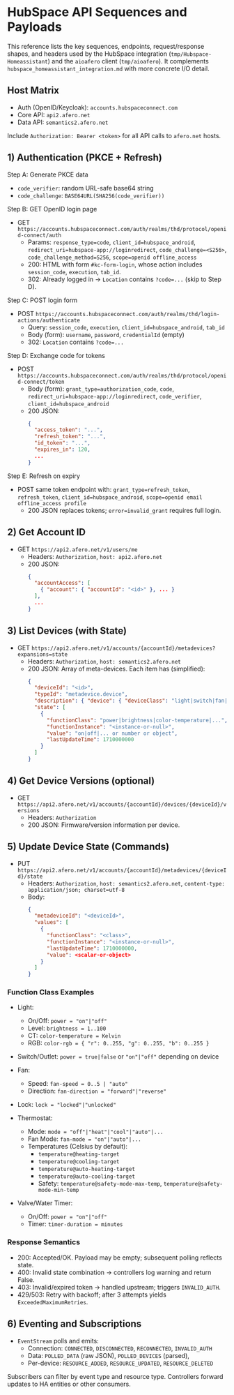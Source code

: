 # HubSpace API Sequences and Payloads

This reference lists the key sequences, endpoints, request/response shapes, and headers used by the HubSpace integration (`tmp/Hubspace-Homeassistant`) and the `aioafero` client (`tmp/aioafero`). It complements `hubspace_homeassistant_integration.md` with more concrete I/O detail.

## Host Matrix

- Auth (OpenID/Keycloak): `accounts.hubspaceconnect.com`
- Core API: `api2.afero.net`
- Data API: `semantics2.afero.net`

Include `Authorization: Bearer <token>` for all API calls to `afero.net` hosts.

## 1) Authentication (PKCE + Refresh)

Step A: Generate PKCE data
- `code_verifier`: random URL-safe base64 string
- `code_challenge`: `BASE64URL(SHA256(code_verifier))`

Step B: GET OpenID login page
- GET `https://accounts.hubspaceconnect.com/auth/realms/thd/protocol/openid-connect/auth`
  - Params: `response_type=code`, `client_id=hubspace_android`, `redirect_uri=hubspace-app://loginredirect`, `code_challenge=<S256>`, `code_challenge_method=S256`, `scope=openid offline_access`
  - 200: HTML with form `#kc-form-login`, whose action includes `session_code`, `execution`, `tab_id`.
  - 302: Already logged in → `Location` contains `?code=...` (skip to Step D).

Step C: POST login form
- POST `https://accounts.hubspaceconnect.com/auth/realms/thd/login-actions/authenticate`
  - Query: `session_code`, `execution`, `client_id=hubspace_android`, `tab_id`
  - Body (form): `username`, `password`, `credentialId` (empty)
  - 302: `Location` contains `?code=...`

Step D: Exchange code for tokens
- POST `https://accounts.hubspaceconnect.com/auth/realms/thd/protocol/openid-connect/token`
  - Body (form): `grant_type=authorization_code`, `code`, `redirect_uri=hubspace-app://loginredirect`, `code_verifier`, `client_id=hubspace_android`
  - 200 JSON:
    ```json
    {
      "access_token": "...",
      "refresh_token": "...",
      "id_token": "...",
      "expires_in": 120,
      ...
    }
    ```

Step E: Refresh on expiry
- POST same token endpoint with: `grant_type=refresh_token`, `refresh_token`, `client_id=hubspace_android`, `scope=openid email offline_access profile`
  - 200 JSON replaces tokens; `error=invalid_grant` requires full login.

## 2) Get Account ID

- GET `https://api2.afero.net/v1/users/me`
  - Headers: `Authorization`, `host: api2.afero.net`
  - 200 JSON:
    ```json
    {
      "accountAccess": [
        { "account": { "accountId": "<id>" }, ... }
      ],
      ...
    }
    ```

## 3) List Devices (with State)

- GET `https://api2.afero.net/v1/accounts/{accountId}/metadevices?expansions=state`
  - Headers: `Authorization`, `host: semantics2.afero.net`
  - 200 JSON: Array of meta-devices. Each item has (simplified):
    ```json
    {
      "deviceId": "<id>",
      "typeId": "metadevice.device",
      "description": { "device": { "deviceClass": "light|switch|fan|door-lock|...", ... }},
      "state": [
        {
          "functionClass": "power|brightness|color-temperature|...",
          "functionInstance": "<instance-or-null>",
          "value": "on|off|... or number or object",
          "lastUpdateTime": 1710000000
        }
      ]
    }
    ```

## 4) Get Device Versions (optional)

- GET `https://api2.afero.net/v1/accounts/{accountId}/devices/{deviceId}/versions`
  - Headers: `Authorization`
  - 200 JSON: Firmware/version information per device.

## 5) Update Device State (Commands)

- PUT `https://api2.afero.net/v1/accounts/{accountId}/metadevices/{deviceId}/state`
  - Headers: `Authorization`, `host: semantics2.afero.net`, `content-type: application/json; charset=utf-8`
  - Body:
    ```json
    {
      "metadeviceId": "<deviceId>",
      "values": [
        {
          "functionClass": "<class>",
          "functionInstance": "<instance-or-null>",
          "lastUpdateTime": 1710000000,
          "value": <scalar-or-object>
        }
      ]
    }
    ```

### Function Class Examples

- Light:
  - On/Off: `power = "on"|"off"`
  - Level: `brightness = 1..100`
  - CT: `color-temperature = Kelvin`
  - RGB: `color-rgb = { "r": 0..255, "g": 0..255, "b": 0..255 }`

- Switch/Outlet: `power = true|false` or `"on"|"off"` depending on device

- Fan:
  - Speed: `fan-speed = 0..5 | "auto"`
  - Direction: `fan-direction = "forward"|"reverse"`

- Lock: `lock = "locked"|"unlocked"`

- Thermostat:
  - Mode: `mode = "off"|"heat"|"cool"|"auto"|...`
  - Fan Mode: `fan-mode = "on"|"auto"|...`
  - Temperatures (Celsius by default):
    - `temperature@heating-target`
    - `temperature@cooling-target`
    - `temperature@auto-heating-target`
    - `temperature@auto-cooling-target`
    - Safety: `temperature@safety-mode-max-temp`, `temperature@safety-mode-min-temp`

- Valve/Water Timer:
  - On/Off: `power = "on"|"off"`
  - Timer: `timer-duration = minutes`

### Response Semantics

- 200: Accepted/OK. Payload may be empty; subsequent polling reflects state.
- 400: Invalid state combination → controllers log warning and return False.
- 403: Invalid/expired token → handled upstream; triggers `INVALID_AUTH`.
- 429/503: Retry with backoff; after 3 attempts yields `ExceededMaximumRetries`.

## 6) Eventing and Subscriptions

- `EventStream` polls and emits:
  - Connection: `CONNECTED`, `DISCONNECTED`, `RECONNECTED`, `INVALID_AUTH`
  - Data: `POLLED_DATA` (raw JSON), `POLLED_DEVICES` (parsed),
  - Per-device: `RESOURCE_ADDED`, `RESOURCE_UPDATED`, `RESOURCE_DELETED`

Subscribers can filter by event type and resource type. Controllers forward updates to HA entities or other consumers.

